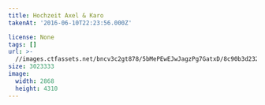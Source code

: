 ```yaml
---
title: Hochzeit Axel & Karo
takenAt: '2016-06-10T22:23:56.000Z'

license: None
tags: []
url: >-
  //images.ctfassets.net/bncv3c2gt878/5bMePEwEJwJagzPg7GatxD/8c90b3d232bc7411c77c17c8379c96eb/hochzeit-axel--karo_28100176071_o
size: 3023333
image:
  width: 2868
  height: 4310
---
```

